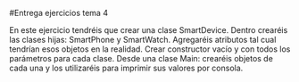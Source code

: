 #Entrega ejercicios tema 4

En este ejercicio tendréis que crear una clase SmartDevice. Dentro crearéis las clases hijas: SmartPhone y SmartWatch.
Agregaréis atributos tal cual tendrían esos objetos en la realidad.
Crear constructor vacío y con todos los parámetros para cada clase.
Desde una clase Main: crearéis objetos de cada una y los utilizaréis para imprimir sus valores por consola.
